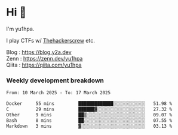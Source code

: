 # Hi 👋

I'm yu1hpa.

I play CTFs w/ [Thehackerscrew](https://www.thehackerscrew.team/) etc.

Blog : https://blog.y2a.dev  
Zenn : https://zenn.dev/yu1hpa  
Qiita : https://qiita.com/yu1hpa  

### Weekly development breakdown

<!--START_SECTION:waka-->

```txt
From: 10 March 2025 - To: 17 March 2025

Docker     55 mins         █████████████░░░░░░░░░░░░   51.98 %
C          29 mins         ██████▓░░░░░░░░░░░░░░░░░░   27.32 %
Other      9 mins          ██▒░░░░░░░░░░░░░░░░░░░░░░   09.07 %
Bash       8 mins          ██░░░░░░░░░░░░░░░░░░░░░░░   07.55 %
Markdown   3 mins          ▓░░░░░░░░░░░░░░░░░░░░░░░░   03.13 %
```

<!--END_SECTION:waka-->

